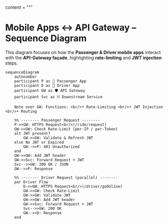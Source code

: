 content = """
# Mobile Apps ↔ API Gateway – Sequence Diagram

This diagram focuses on how the **Passenger & Driver mobile apps** interact with the **API-Gateway façade**, highlighting **rate-limiting** and **JWT injection** steps.

```mermaid
sequenceDiagram
    autonumber
    participant P as 📱 Passenger App
    participant D as 🚗 Driver App
    participant GW as 🛡️ API Gateway
    participant Svc as ⛓️ Downstream Service

    Note over GW: Functions: <br/>• Rate-Limiting <br/>• JWT Injection <br/>• Routing

    %% -------- Passenger Request --------
    P->>GW: HTTPS Request<br/>(/ride/request)
    GW->>GW: Check Rate-Limit (per-IP / per-Token)
    alt JWT present?
        GW->>GW: Validate & Refresh JWT
    else No JWT or Expired
        GW-->>P: 401 Unauthorized
    end
    GW->>GW: Add JWT header
    GW->>Svc: Forward Request + JWT
    Svc-->>GW: 200 OK / JSON
    GW-->>P: Response

    %% -------- Driver Request (parallel) --------
    par Driver Flow
        D->>GW: HTTPS Request<br/>(/driver/goOnline)
        GW->>GW: Check Rate-Limit
        GW->>GW: Validate JWT
        GW->>GW: Add JWT header
        GW->>Svc: Forward Request + JWT
        Svc-->>GW: 200 OK
        GW-->>D: Response
    end
